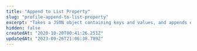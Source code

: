 ```yaml
---
title: "Append to List Property"
slug: "profile-append-to-list-property"
excerpt: "Takes a JSON object containing keys and values, and appends each to a list associated with the corresponding property name. $appending to a property that doesn't exist will result in assigning a list with one element to that property."
hidden: false
createdAt: "2020-10-20T00:41:26.251Z"
updatedAt: "2023-09-26T21:06:38.789Z"
---
```

